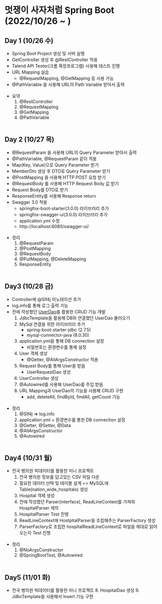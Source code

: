# 멋쟁이 사자처럼 Spring Boot (2022/10/26 ~ )

## Day 1 (10/26 수)
- Spring Boot Project 생성 및 서버 실행
- GetController 생성 후 @RestController 적용
- Talend API Tester(크롬 확장프로그램) 사용해 테스트 진행
- URL Mapping 실습
  - @RequestMapping, @GetMapping 등 사용 가능
- @PathVariable 을 사용해 URL의 Path Variable 받아서 출력
<br/><br/>
- 요약
  1. @RestController
  2. @RequestMapping
  3. @GetMapping
  4. @PathVariable
<br/><br/>
## Day 2 (10/27 목)
- @RequestParam 을 사용해 URL의 Query Parameter 받아서 출력
- @PathVariable, @RequestParam 같이 적용 
- Map(Key, Value)으로 Query Parameter 받기
- MemberDto 생성 후 DTO로 Query Parameter 받기
- @PostMapping 을 사용해 HTTP POST 요청 받기
- @RequestBody 를 사용해 HTTP Request Body 값 받기
- Request Body를 DTO로 받기
- ResponseEntity를 사용해 Response return
- Swagger 3.0 적용
  - springfox-boot-starter(3.0.0) 라이브러리 추가
  - springfox-swagger-ui(3.0.0) 라이브러리 추가 
  - application.yml 수정
  - http://localhost:8080/swagger-ui/
<br/><br/>
- 정리
  1. @RequestParam
  2. @PostMapping
  3. @RequestBody
  4. @PutMapping, @DeleteMapping
  5. ResponseEntity
<br/><br/>
## Day3 (10/28 금)
- Controller에 @Slf4j 어노테이션 추가
- log.info를 통해 로그 출력 가능
- 전에 작성했던 [UserDao](https://github.com/Changbum97/Toby-Spring3-Test/blob/master/src/main/java/UserExercise/dao/UserDao_Final.java)를 활용한 CRUD 기능 개발
  1. JdbcTemplate을 활용해 DB와 연결했던 UserDao 불러오기
  2. MySql 연결을 위한 라이브러리 추가
     - spring-boot-starter-jdbc (2.7.5)
     - mysql-connector-java (8.0.30)
  3. application.yml을 통해 DB connection 설정
     - 비밀번호는 환경변수를 통해 설정
  4. User 객체 생성
     - @Getter, @AllArgsConstructor 적용
  5. Request Body를 통해 User을 받음
     - UserRequestDao 생성
  6. UserController 생성
  7. @Autowired를 사용해 UserDao를 주입 받음
  8. URL Mapping과 UserDao의 기능을 사용해 CRUD 구현
     - add, deleteAll, findById, findAll, getCount 기능
<br/><br/>
- 정리
  1. @Slf4j => log.info
  2. application.yml + 환경변수를 통한 DB connection 설정
  3. @Getter, @Setter, @Data
  4. @AllArgsConstructor
  5. @Autowired
<br/><br/>
## Day4 (10/31 월)
- 전국 병의원 빅데이터를 활용한 미니 프로젝트
  1. 전국 병의원 정보를 담고있는 CSV 파일 다운
  2. 필요한 데이터 선택 및 테이블 설계 => MySQL에 Table(nation_wide_hospitals) 생성
  3. Hospital 객체 생성
  4. 전에 작성했던 Parser(interface), ReadLineContext를 가져와 HospitalParser 제작
  5. HospitalParser Test 진행
  6. ReadLineContext에 HostpitalParser을 조립해주는 ParserFactory 생성
  7. ParserFactory로 조립한 hospitalReadLineContext로 파일을 제대로 읽어오는지 Test 진행
<br/><br/>
- 정리
  1. @NoArgsConstructor
  2. @SpringBootTest, @Autowired
<br/><br/>
## Day5 (11/01 화)
- 전국 병의원 빅데이터를 활용한 미니 프로젝트
  8. HospitalDao 생성
  9. JdbcTemplate을 사용해서 Insert 기능 구현